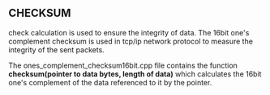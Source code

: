 ## CHECKSUM

check calculation is used to ensure the integrity of data.
The 16bit one's complement checksum is used in tcp/ip network
protocol to measure the integrity of the sent packets.

The ones_complement_checksum16bit.cpp file contains the function
**checksum(pointer to data bytes, length of data)** which calculates the 
16bit one's complement of the data referenced to it by the pointer.
